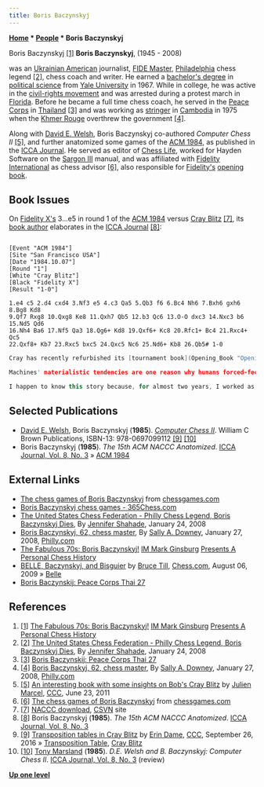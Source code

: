 ```yaml
---
title: Boris Baczynskyj
---
```

**[Home](Home "Home") * [People](People "People") * Boris Baczynskyj**

[](http://nezhmet.wordpress.com/2008/06/16/the-fabulous-70s-boris-baczynskyj/) Boris Baczynskyj <a id="cite-note-1" href="#cite-ref-1">[1]</a>
**Boris Baczynskyj**, (1945 - 2008)

was an [Ukrainian American](https://en.wikipedia.org/wiki/Ukrainian_American) journalist, [FIDE Master](https://en.wikipedia.org/wiki/FIDE_titles#FIDE_Master_.28FM.29), [Philadelphia](https://en.wikipedia.org/wiki/Philadelphia) chess legend <a id="cite-note-2" href="#cite-ref-2">[2]</a>, chess coach and writer. He earned a [bachelor's degree](https://en.wikipedia.org/wiki/Bachelor%27s_degree) in [political science](https://en.wikipedia.org/wiki/Political_science) from [Yale University](https://en.wikipedia.org/wiki/Yale_University) in 1967. While in college, he was active in the [civil-rights movement](https://en.wikipedia.org/wiki/African-American_Civil_Rights_Movement_%281954%E2%80%9368%29) and was arrested during a protest march in [Florida](https://en.wikipedia.org/wiki/Florida). Before he became a full time chess coach, he served in the [Peace Corps](https://en.wikipedia.org/wiki/Peace_Corps) in [Thailand](https://en.wikipedia.org/wiki/Thailand) <a id="cite-note-3" href="#cite-ref-3">[3]</a> and was working as [stringer](https://en.wikipedia.org/wiki/Stringer_%28journalism%29) in [Cambodia](https://en.wikipedia.org/wiki/Cambodia) in 1975 when the [Khmer Rouge](https://en.wikipedia.org/wiki/Khmer_Rouge) overthrew the government <a id="cite-note-4" href="#cite-ref-4">[4]</a>.

Along with [David E. Welsh](David_E._Welsh "David E. Welsh"), Boris Baczynskyj co-authored *Computer Chess II* <a id="cite-note-5" href="#cite-ref-5">[5]</a>, and further anatomized some games of the [ACM 1984](ACM_1984 "ACM 1984"), as published in the [ICCA Journal](ICGA_Journal#8_3 "ICGA Journal"). He served as editor of [Chess Life](https://en.wikipedia.org/wiki/Chess_Life), worked for Hayden Software on the [Sargon III](Sargon#Sargon3 "Sargon") manual, and was affiliated with [Fidelity International](Fidelity_Electronics "Fidelity Electronics") as chess advisor <a id="cite-note-6" href="#cite-ref-6">[6]</a>, also responsible for [Fidelity's](Fidelity "Fidelity") [opening book](Opening_Book "Opening Book").

## Book Issues

On [Fidelity X's](Fidelity "Fidelity") 3...e5 in round 1 of the [ACM 1984](ACM_1984 "ACM 1984") versus [Cray Blitz](Cray_Blitz "Cray Blitz") <a id="cite-note-7" href="#cite-ref-7">[7]</a>, its [book author](Category:Opening_Book_Author "Category:Opening Book Author") elaborates in the [ICCA Journal](ICGA_Journal#8_3 "ICGA Journal") <a id="cite-note-8" href="#cite-ref-8">[8]</a>:

```

[Event "ACM 1984"]
[Site "San Francisco USA"]
[Date "1984.10.07"]
[Round "1"]
[White "Cray Blitz"]
[Black "Fidelity X"]
[Result "1-0"]

1.e4 c5 2.d4 cxd4 3.Nf3 e5 4.c3 Qa5 5.Qb3 f6 6.Bc4 Nh6 7.Bxh6 gxh6 8.Bg8 Kd8 
9.Qf7 Rxg8 10.Qxg8 Ke8 11.Qxh7 Qb5 12.b3 Qc6 13.O-O dxc3 14.Nxc3 b6 15.Nd5 Qd6 
16.Nh4 Ba6 17.Nf5 Qa3 18.Qg6+ Kd8 19.Qxf6+ Kc8 20.Rfc1+ Bc4 21.Rxc4+ Qc5 
22.Qxf8+ Kb7 23.Rxc5 bxc5 24.Qxc5 Nc6 25.Nd6+ Kb8 26.Qb5# 1-0

```

```C++
Cray has recently refurbished its [tournament book](Opening_Book "Opening Book") - as evidenced by the tricky sequence it essays here. The usual follow-up to White's second move is 3.c3, initiating the [Smith-Morra Gambit](https://en.wikipedia.org/wiki/Sicilian_Defence,_Smith%E2%80%93Morra_Gambit). 3. ... e5? Probably any computer, left to its own devices, would "find" this inferior move. What chip worth its silicon could resist discerning the "key" point that Black holds its extra pawn because 4.Nxe5? is plastered by 4. ...Qa5, followed by 5. ... Qxe5,  Ahhh! But the move weakens the d5-square and the a2-f7 diagonal. That's not important to a chess computer, which, in [Valvo's](Michael_Valvo "Michael Valvo") felicitous formulation, 'just loves to eat'.

```

```C++
Machines' materialistic tendencies are one reason why humans forced-feed computers with [opening books](Opening_Book "Opening Book"). To the amazement of the [Spracklens](Dan_Spracklen "Dan Spracklen"), operating Fidelity X, their machine was now out of book. They suspected a technical failure. Actually the failure was all human. Fidelity's Chess Advisor, who had designed the book used in San Francisco, had simply failed to include Cray's opening sequence. Although White's opening is unusual, it is not unprecedented. Certainly it belonged in the book, which encompasses many thousands of moves.

```

```C++
I happen to know this story because, for almost two years, I worked as the only Chess Advisor Fidelity Computer Products ever had. Better is 3. ... Nc6, 3. ... e6, 3. ... d6, which should [transpose](Transposition "Transposition") into normal [Sicilian variations](https://en.wikipedia.org/wiki/Sicilian_Defence). 

```

## Selected Publications

- [David E. Welsh](David_E._Welsh "David E. Welsh"), Boris Baczynskyj (**1985**). *[Computer Chess II](http://www.amazon.com/Computer-Chess-II-David-Welsh/dp/0697099113)*. William C Brown Publications, ISBN-13: 978-0697099112 <a id="cite-note-9" href="#cite-ref-9">[9]</a> <a id="cite-note-10" href="#cite-ref-10">[10]</a>
- Boris Baczynskyj (**1985**). *The 15th ACM NACCC Anatomized*. [ICCA Journal, Vol. 8, No. 3](ICGA_Journal#8_3 "ICGA Journal") » [ACM 1984](ACM_1984 "ACM 1984")

## External Links

- [The chess games of Boris Baczynskyj](http://www.chessgames.com/perl/chessplayer?pid=28425) from [chessgames.com](http://www.chessgames.com/index.html)
- [Boris Baczynskyj chess games - 365Chess.com](http://www.365chess.com/players/Boris_Baczynskyj)
- [The United States Chess Federation - Philly Chess Legend, Boris Baczynskyj Dies](http://main.uschess.org/content/view/8135/429/), By [Jennifer Shahade](https://en.wikipedia.org/wiki/Jennifer_Shahade), January 24, 2008
- [Boris Baczynskyj, 62, chess master](http://articles.philly.com/2008-01-27/news/25254290_1_chess-master-chess-players-world-chess-federation), By [Sally A. Downey](http://www.zoominfo.com/p/Sally-Downey/110701650), January 27, 2008, [Philly.com](https://en.wikipedia.org/wiki/Philadelphia_Media_Network)
- [The Fabulous 70s: Boris Baczynskyj!](http://nezhmet.wordpress.com/2008/06/16/the-fabulous-70s-boris-baczynskyj/) [IM Mark Ginsburg](http://uschessleague.com/player.php?p=mark-ginsburg) [Presents A Personal Chess History](http://nezhmet.wordpress.com/)
- [BELLE, Baczynskyj, and Bisguier](http://www.chess.com/article/view/belle-baczynskyj-and-bisguier) by [Bruce Till](http://www.chess.com/members/view/spassky), [Chess.com](index.php?title=Chess.com&action=edit&redlink=1 "Chess.com (page does not exist)"), August 06, 2009 » [Belle](Belle "Belle")
- [Boris Baczynskij: Peace Corps Thai 27](http://thai27.com/volunteer_Boris_Baczynskyj2.html)

## References

1. <a id="cite-ref-1" href="#cite-note-1">[1]</a> [The Fabulous 70s: Boris Baczynskyj!](http://nezhmet.wordpress.com/2008/06/16/the-fabulous-70s-boris-baczynskyj/) [IM Mark Ginsburg](http://uschessleague.com/player.php?p=mark-ginsburg) [Presents A Personal Chess History](http://nezhmet.wordpress.com/)
1. <a id="cite-ref-2" href="#cite-note-2">[2]</a> [The United States Chess Federation - Philly Chess Legend, Boris Baczynskyj Dies](http://main.uschess.org/content/view/8135/429/), By [Jennifer Shahade](https://en.wikipedia.org/wiki/Jennifer_Shahade), January 24, 2008
1. <a id="cite-ref-3" href="#cite-note-3">[3]</a>  [Boris Baczynskij: Peace Corps Thai 27](http://thai27.com/volunteer_Boris_Baczynskyj2.html)
1. <a id="cite-ref-4" href="#cite-note-4">[4]</a> [Boris Baczynskyj, 62, chess master](http://articles.philly.com/2008-01-27/news/25254290_1_chess-master-chess-players-world-chess-federation), By [Sally A. Downey](http://www.zoominfo.com/p/Sally-Downey/110701650), January 27, 2008, [Philly.com](https://en.wikipedia.org/wiki/Philadelphia_Media_Network)
1. <a id="cite-ref-5" href="#cite-note-5">[5]</a> [An interesting book with some insights on Bob's Cray Blitz](http://www.talkchess.com/forum/viewtopic.php?t=39455) by [Julien Marcel](Julien_Marcel "Julien Marcel"), [CCC](CCC "CCC"), June 23, 2011
1. <a id="cite-ref-6" href="#cite-note-6">[6]</a> [The chess games of Boris Baczynskyj](http://www.chessgames.com/perl/chessplayer?pid=28425) from [chessgames.com](http://www.chessgames.com/index.html)
1. <a id="cite-ref-7" href="#cite-note-7">[7]</a> [NACCC download](http://www.csvn.nl/downloads/partijen/landen-kampioenschappen/north-america/95-verzamelde-partijen-van-north-american-computer-chess-championships-1984-1994/file), [CSVN](CSVN "CSVN") site
1. <a id="cite-ref-8" href="#cite-note-8">[8]</a> Boris Baczynskyj (**1985**). *The 15th ACM NACCC Anatomized*. [ICCA Journal, Vol. 8, No. 3](ICGA_Journal#8_3 "ICGA Journal")
1. <a id="cite-ref-9" href="#cite-note-9">[9]</a> [Transposition tables in Cray Blitz](http://www.talkchess.com/forum/viewtopic.php?t=61543) by [Erin Dame](Erin_Dame "Erin Dame"), [CCC](CCC "CCC"), September 26, 2016 » [Transposition Table](Transposition_Table "Transposition Table"), [Cray Blitz](Cray_Blitz "Cray Blitz")
1. <a id="cite-ref-10" href="#cite-note-10">[10]</a> [Tony Marsland](Tony_Marsland "Tony Marsland") (**1985**). *D.E. Welsh and B. Baczynskyj: Computer Chess II*. [ICCA Journal, Vol. 8, No. 3](ICGA_Journal#8_3 "ICGA Journal") (review)

**[Up one level](People "People")**

